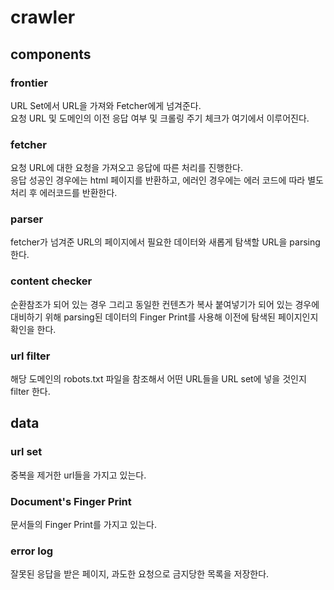 # crawler

## components
### frontier
URL Set에서 URL을 가져와 Fetcher에게 넘겨준다.    
요청 URL 및 도메인의 이전 응답 여부 및 크롤링 주기 체크가 여기에서 이루어진다.    

### fetcher
요청 URL에 대한 요청을 가져오고 응답에 따른 처리를 진행한다.    
응답 성공인 경우에는 html 페이지를 반환하고, 에러인 경우에는 에러 코드에 따라 별도 처리 후 에러코드를 반환한다.    

### parser
fetcher가 넘겨준 URL의 페이지에서 필요한 데이터와 새롭게 탐색할 URL을 parsing 한다.

### content checker
순환참조가 되어 있는 경우 그리고 동일한 컨텐츠가 복사 붙여넣기가 되어 있는 경우에 대비하기 위해 parsing된 데이터의 Finger Print를 사용해 이전에 탐색된 페이지인지 확인을 한다.

### url filter
해당 도메인의 robots.txt 파일을 참조해서 어떤 URL들을 URL set에 넣을 것인지 filter 한다.

## data
### url set
중복을 제거한 url들을 가지고 있는다.

### Document's Finger Print
문서들의 Finger Print를 가지고 있는다. 

### error log
잘못된 응답을 받은 페이지, 과도한 요청으로 금지당한 목록을 저장한다.